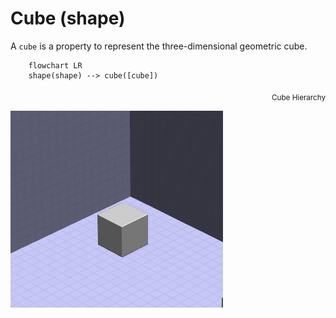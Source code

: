 # Cube (shape)
A `cube` is a property to represent the three-dimensional geometric cube.

```mermaid
    flowchart LR
    shape(shape) --> cube([cube])
```
<div style="text-align: right"><sub>Cube Hierarchy</sub></div>

![cube as voxel](../../_img/cube_voxel.png)